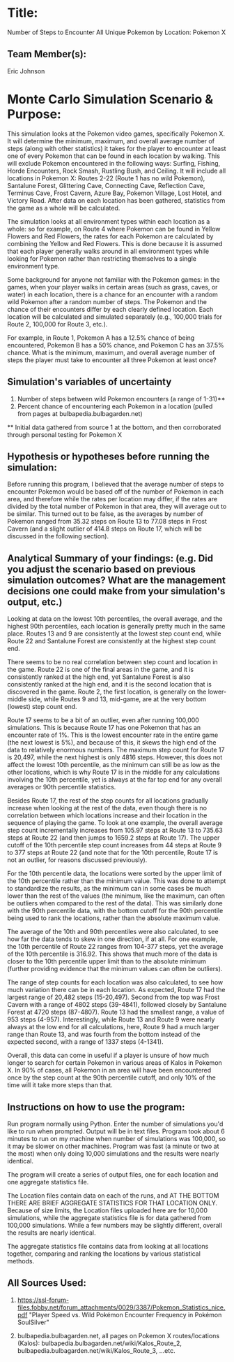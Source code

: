 # Title: 
Number of Steps to Encounter All Unique Pokemon by Location: Pokemon X

## Team Member(s): 
Eric Johnson

# Monte Carlo Simulation Scenario & Purpose:
This simulation looks at the Pokemon video games, specifically Pokemon X. It will determine the minimum, maximum, and overall average number of steps (along with other statistics) it takes for the player to encounter at least one of every Pokemon that can be found in each location by walking. This will exclude Pokemon encountered in the following ways: Surfing, Fishing, Horde Encounters, Rock Smash, Rustling Bush, and Ceiling. It will include all locations in Pokemon X: Routes 2-22 (Route 1 has no wild Pokemon), Santalune Forest, Glittering Cave, Connecting Cave, Reflection Cave, Terminus Cave, Frost Cavern, Azure Bay, Pokemon Village, Lost Hotel, and Victory Road. After data on each location has been gathered, statistics from the game as a whole will be calculated.

The simulation looks at all environment types within each location as a whole: so for example, on Route 4 where Pokemon can be found in Yellow Flowers and Red Flowers, the rates for each Pokemon are calculated by combining the Yellow and Red Flowers. This is done because it is assumed that each player generally walks around in all environment types while looking for Pokemon rather than restricting themselves to a single environment type.  

Some background for anyone not familiar with the Pokemon games: in the games, when your player walks in certain areas (such as grass, caves, or water) in each location, there is a chance for an encounter with a random wild Pokemon after a random number of steps. The Pokemon and the chance of their encounters differ by each clearly defined location. Each location will be calculated and simulated separately (e.g., 100,000 trials for Route 2, 100,000 for Route 3, etc.). 

For example, in Route 1, Pokemon A has a 12.5% chance of being encountered, Pokemon B has a 50% chance, and Pokemon C has an 37.5% chance. What is the minimum, maximum, and overall average number of steps the player must take to encounter all three Pokemon at least once? 

## Simulation's variables of uncertainty
1. Number of steps between wild Pokemon encounters (a range of 1-31)**
2. Percent chance of encountering each Pokemon in a location (pulled from pages at bulbapedia.bulbagarden.net)

** Initial data gathered from source 1 at the bottom, and then corroborated through personal testing for Pokemon X

## Hypothesis or hypotheses before running the simulation:
Before running this program, I believed that the average number of steps to encounter Pokemon would be based off of the number of Pokemon in each area, and therefore while the rates per location may differ, if the rates are divided by the total number of Pokemon in that area, they will average out to be similar. This turned out to be false, as the averages by number of Pokemon ranged from 35.32 steps on Route 13 to 77.08 steps in Frost Cavern (and a slight outlier of 414.8 steps on Route 17, which will be discussed in the following section).  

## Analytical Summary of your findings: (e.g. Did you adjust the scenario based on previous simulation outcomes?  What are the management decisions one could make from your simulation's output, etc.)
Looking at data on the lowest 10th percentiles, the overall average, and the highest 90th percentiles, each location is generally pretty much in the same place. Routes 13 and 9 are consistently at the lowest step count end, while Route 22 and Santalune Forest are consistently at the highest step count end. 

There seems to be no real correlation between step count and location in the game. Route 22 is one of the final areas in the game, and it is consistently ranked at the high end, yet Santalune Forest is also consistently ranked at the high end, and it is the second location that is discovered in the game. Route 2, the first location, is generally on the lower-middle side, while Routes 9 and 13, mid-game, are at the very bottom (lowest) step count end. 

Route 17 seems to be a bit of an outlier, even after running 100,000 simulations. This is because Route 17 has one Pokemon that has an encounter rate of 1%. This is the lowest encounter rate in the entire game (the next lowest is 5%), and because of this, it skews the high end of the data to relatively enormous numbers. The maximum step count for Route 17 is 20,497, while the next highest is only 4816 steps. However, this does not affect the lowest 10th percentile, as the minimum can still be as low as the other locations, which is why Route 17 is in the middle for any calculations involving the 10th percentile, yet is always at the far top end for any overall averages or 90th percentile statistics. 

Besides Route 17, the rest of the step counts for all locations gradually increase when looking at the rest of the data, even though there is no correlation between which locations increase and their location in the sequence of playing the game. To look at one example, the overall average step count incrementally increases from 105.97 steps at Route 13 to 735.63 steps at Route 22 (and then jumps to 1659.2 steps at Route 17). The upper cutoff of the 10th percentile step count increases from 44 steps at Route 9 to 377 steps at Route 22 (and note that for the 10th percentile, Route 17 is not an outlier, for reasons discussed previously). 

For the 10th percentile data, the locations were sorted by the upper limit of the 10th percentile rather than the minimum value. This was done to attempt to standardize the results, as the minimum can in some cases be much lower than the rest of the values (the minimum, like the maximum, can often be outliers when compared to the rest of the data). This was similarly done with the 90th percentile data, with the bottom cutoff for the 90th percentile being used to rank the locations, rather than the absolute maximum value. 

The average of the 10th and 90th percentiles were also calculated, to see how far the data tends to skew in one direction, if at all. For one example, the 10th percentile of Route 22 ranges from 104-377 steps, yet the average of the 10th percentile is 316.92. This shows that much more of the data is closer to the 10th percentile upper limit than to the absolute minimum (further providing evidence that the minimum values can often be outliers). 

The range of step counts for each location was also calculated, to see how much variation there can be in each location. As expected, Route 17 had the largest range of 20,482 steps (15-20,497). Second from the top was Frost Cavern with a range of 4802 steps (39-4841), followed closely by Santalune Forest at 4720 steps (87-4807). Route 13 had the smallest range, a value of 953 steps (4-957). Interestingly, while Route 13 and Route 9 were nearly always at the low end for all calculations, here, Route 9 had a much larger range than Route 13, and was fourth from the bottom instead of the expected second, with a range of 1337 steps (4-1341).  

Overall, this data can come in useful if a player is unsure of how much longer to search for certain Pokemon in various areas of Kalos in Pokemon X. In 90% of cases, all Pokemon in an area will have been encountered once by the step count at the 90th percentile cutoff, and only 10% of the time will it take more steps than that. 

## Instructions on how to use the program:
Run program normally using Python. Enter the number of simulations you'd like to run when prompted. Output will be in text files. 
Program took about 6 minutes to run on my machine when number of simulations was 100,000, so it may be slower on other machines.
Program was fast (a minute or two at the most) when only doing 10,000 simulations and the results were nearly identical. 

The program will create a series of output files, one for each location and one aggregate statistics file. 

The Location files contain data on each of the runs, and AT THE BOTTOM THERE ARE BRIEF AGGREGATE STATISTICS FOR THAT LOCATION ONLY.
Because of size limits, the Location files uploaded here are for 10,000 simulations, while the aggregate statistics file is for data gathered from 100,000 simulations. While a few numbers may be slightly different, overall the results are nearly identical.

The aggregate statistics file contains data from looking at all locations together, comparing and ranking the locations by various statistical methods. 


## All Sources Used:
1. https://ssl-forum-files.fobby.net/forum_attachments/0029/3387/Pokemon_Statistics_nice.pdf
"Player Speed vs. Wild Pokémon Encounter Frequency in Pokémon SoulSilver"

2. bulbapedia.bulbagarden.net, all pages on Pokemon X routes/locations (Kalos):
bulbapedia.bulbagarden.net/wiki/Kalos_Route_2, 
bulbapedia.bulbagarden.net/wiki/Kalos_Route_3,
...etc.









 
